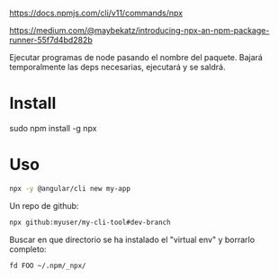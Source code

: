 <https://docs.npmjs.com/cli/v11/commands/npx>

<https://medium.com/@maybekatz/introducing-npx-an-npm-package-runner-55f7d4bd282b>

Ejecutar programas de node pasando el nombre del paquete.
Bajará temporalmente las deps necesarias, ejecutará y se saldrá.

# Install

sudo npm install -g npx

# Uso

```bash
npx -y @angular/cli new my-app
```

Un repo de github:

```bash
npx github:myuser/my-cli-tool#dev-branch
```

Buscar en que directorio se ha instalado el "virtual env" y borrarlo completo:

```bash
fd FOO ~/.npm/_npx/
```

